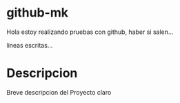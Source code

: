 github-mk
=========

Hola estoy realizando pruebas con github, haber si salen...

lineas escritas...

Descripcion
=========

Breve descripcion del Proyecto claro
